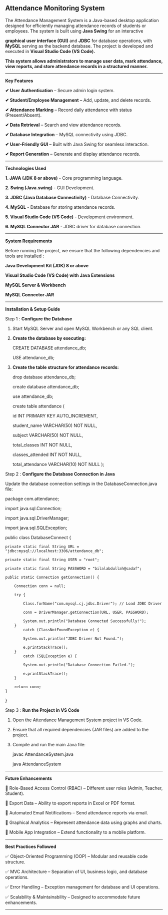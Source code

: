 

## Attendance Monitoring System



The Attendance Management System is a Java-based desktop application designed for efficiently managing attendance records of students or employees. The system is built using **Java Swing** for an interactive 

**graphical user interface (GUI)** and **JDBC** for database operations, with **MySQL** serving as the backend database. The project is developed and executed in **Visual Studio Code (VS Code).**

**This system allows administrators to manage user data, mark attendance, view reports, and store attendance records in a structured manner.**


---

**Key Features**

**✔ User Authentication** – Secure admin login system.

**✔ Student/Employee Management** – Add, update, and delete records.

**✔ Attendance Marking** – Record daily attendance with status (Present/Absent).

**✔ Data Retrieval** – Search and view attendance records.

**✔ Database Integration** – MySQL connectivity using JDBC.

**✔ User-Friendly GUI** – Built with Java Swing for seamless interaction.

**✔ Report Generation** – Generate and display attendance records.


---

**Technologies Used** 

 **1.  JAVA (JDK 8 or above)** - Core programming language. 
 
 **2. Swing (Java.swing)** - GUI Development.
 
 **3. JDBC (Java Database Connectivity)** - Database Connectivity.
 
 **4. MySQL** - Database for storing attendance records.
 
 **5. Visual Studio Code (VS Code)** - Development environment. 
 
 **6. MySQL Connector JAR**  - JDBC driver for database connection. 

---

**System Requirements**

Before running the project, we ensure that the following dependencies and tools are installed :

**Java Development Kit (JDK) 8 or above**

**Visual Studio Code (VS Code) with Java Extensions**

**MySQL Server & Workbench**

**MySQL Connector JAR**



---

**Installation & Setup Guide**

Step 1 : **Configure the Database**

1. Start MySQL Server and open MySQL Workbench or any SQL client.


2. **Create the database by executing:**

     CREATE DATABASE attendance_db;  

     USE attendance_db;


4. **Create the table structure for attendance records:**

    drop database attendance_db;

    create database  attendance_db;

    use attendance_db;

    create table attendance (
	
    id INT PRIMARY KEY AUTO_INCREMENT,
    
    student_name VARCHAR(50) NOT NULL,
    
    subject VARCHAR(50) NOT NULL,
    
    total_classes INT NOT NULL,
    
    classes_attended INT NOT NULL,
    
    total_attendance VARCHAR(10) NOT NULL );



Step 2 : **Configure the Database Connection in Java**

Update the database connection settings in the DatabaseConnection.java file:

package com.attendance;

import java.sql.Connection;

import java.sql.DriverManager;

import java.sql.SQLException;

public class DatabaseConnect {
    
    private static final String URL = "jdbc:mysql://localhost:3306/attendance_db";
   
    private static final String USER = "root";
    
    private static final String PASSWORD = "bilalabdullah@sadaf";

    public static Connection getConnection() {
       
        Connection conn = null;
        
        try {
           
            Class.forName("com.mysql.cj.jdbc.Driver"); // Load JDBC Driver
            
            conn = DriverManager.getConnection(URL, USER, PASSWORD);
            
            System.out.println("Database Connected Successfully!");
        } 
            catch (ClassNotFoundException e) {
            
            System.out.println("JDBC Driver Not Found.");
            
            e.printStackTrace();
        }   
            catch (SQLException e) {
            
            System.out.println("Database Connection Failed.");
            
            e.printStackTrace();
        }
        
        return conn;
    }
}



Step 3 : **Run the Project in VS Code**

1. Open the Attendance Management System project in VS Code.


2. Ensure that all required dependencies (JAR files) are added to the project.


3. Compile and run the main Java file:

     javac AttendanceSystem.java  

     java AttendanceSystem


---

**Future Enhancements**

🔹 Role-Based Access Control (RBAC) – Different user roles (Admin, Teacher, Student).

🔹 Export Data – Ability to export reports in Excel or PDF format.

🔹 Automated Email Notifications – Send attendance reports via email.

🔹 Graphical Analytics – Represent attendance data using graphs and charts.

🔹 Mobile App Integration – Extend functionality to a mobile platform.


---

**Best Practices Followed**

✅ Object-Oriented Programming (OOP) – Modular and reusable code structure.

✅ MVC Architecture – Separation of UI, business logic, and database operations.

✅ Error Handling – Exception management for database and UI operations.

✅ Scalability & Maintainability – Designed to accommodate future enhancements.


---
